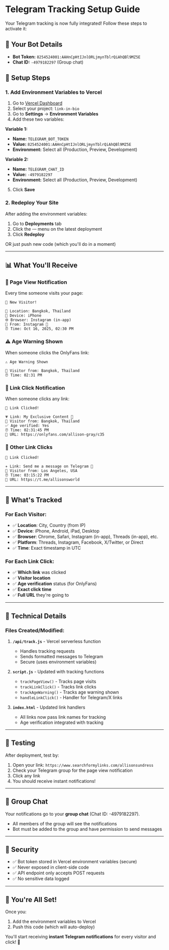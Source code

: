 # Telegram Tracking Setup Guide

Your Telegram tracking is now fully integrated! Follow these steps to activate it:

## 🤖 Your Bot Details

- **Bot Token:** `8254524001:AAHnCpHtIJnlORLjmynTblrQiAhQBl9MZ5E`
- **Chat ID:** `-4979182297` (Group chat)

## 🚀 Setup Steps

### 1. Add Environment Variables to Vercel

1. Go to [Vercel Dashboard](https://vercel.com/dashboard)
2. Select your project: `link-in-bio`
3. Go to **Settings** → **Environment Variables**
4. Add these two variables:

**Variable 1:**
- **Name:** `TELEGRAM_BOT_TOKEN`
- **Value:** `8254524001:AAHnCpHtIJnlORLjmynTblrQiAhQBl9MZ5E`
- **Environment:** Select all (Production, Preview, Development)

**Variable 2:**
- **Name:** `TELEGRAM_CHAT_ID`
- **Value:** `-4979182297`
- **Environment:** Select all (Production, Preview, Development)

5. Click **Save**

### 2. Redeploy Your Site

After adding the environment variables:
1. Go to **Deployments** tab
2. Click the **⋯** menu on the latest deployment
3. Click **Redeploy**

OR just push new code (which you'll do in a moment)

---

## 📊 What You'll Receive

### 🔔 Page View Notification
Every time someone visits your page:
```
🔔 New Visitor!

📍 Location: Bangkok, Thailand
📱 Device: iPhone
🌐 Browser: Instagram (in-app)
🔗 From: Instagram 📸
⏰ Time: Oct 16, 2025, 02:30 PM
```

### ⚠️ Age Warning Shown
When someone clicks the OnlyFans link:
```
⚠️ Age Warning Shown

📍 Visitor from: Bangkok, Thailand
⏰ Time: 02:31 PM
```

### 🎯 Link Click Notification
When someone clicks any link:
```
🎯 Link Clicked!

💗 Link: My Exclusive Content 🥰
📍 Visitor from: Bangkok, Thailand
✅ Age verified: Yes
⏰ Time: 02:31:45 PM
🔗 URL: https://onlyfans.com/allison-gray/c35
```

### 🎯 Other Link Clicks
```
🎯 Link Clicked!

✈️ Link: Send me a message on Telegram 💌
📍 Visitor from: Los Angeles, USA
⏰ Time: 03:15:22 PM
🔗 URL: https://t.me/allisonsworld
```

---

## 🎯 What's Tracked

### For Each Visitor:
- ✅ **Location**: City, Country (from IP)
- ✅ **Device**: iPhone, Android, iPad, Desktop
- ✅ **Browser**: Chrome, Safari, Instagram (in-app), Threads (in-app), etc.
- ✅ **Platform**: Threads, Instagram, Facebook, X/Twitter, or Direct
- ✅ **Time**: Exact timestamp in UTC

### For Each Link Click:
- ✅ **Which link** was clicked
- ✅ **Visitor location**
- ✅ **Age verification** status (for OnlyFans)
- ✅ **Exact click time**
- ✅ **Full URL** they're going to

---

## 🔧 Technical Details

### Files Created/Modified:

1. **`/api/track.js`** - Vercel serverless function
   - Handles tracking requests
   - Sends formatted messages to Telegram
   - Secure (uses environment variables)

2. **`script.js`** - Updated with tracking functions
   - `trackPageView()` - Tracks page visits
   - `trackLinkClick()` - Tracks link clicks
   - `trackAgeWarning()` - Tracks age warning shown
   - `handleLinkClick()` - Handler for Telegram/X links

3. **`index.html`** - Updated link handlers
   - All links now pass link names for tracking
   - Age verification integrated with tracking

---

## 🧪 Testing

After deployment, test by:
1. Open your link: `https://www.searchformylinks.com/allisonsundress`
2. Check your Telegram group for the page view notification
3. Click any link
4. You should receive instant notifications!

---

## 📱 Group Chat

Your notifications go to your **group chat** (Chat ID: -4979182297).
- All members of the group will see the notifications
- Bot must be added to the group and have permission to send messages

---

## 🔐 Security

- ✅ Bot token stored in Vercel environment variables (secure)
- ✅ Never exposed in client-side code
- ✅ API endpoint only accepts POST requests
- ✅ No sensitive data logged

---

## 🎉 You're All Set!

Once you:
1. Add the environment variables to Vercel
2. Push this code (which will auto-deploy)

You'll start receiving **instant Telegram notifications** for every visitor and click! 🚀

